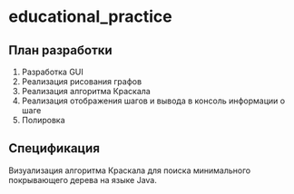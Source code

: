 # educational_practice
## План разработки
1. Разработка GUI
2. Реализация рисования графов
3. Реализация алгоритма Краскала
4. Реализация отображения шагов и вывода в консоль информации о шаге
5. Полировка

## Спецификация
Визуализация алгоритма Краскала для поиска минимального покрывающего дерева на языке Java.
